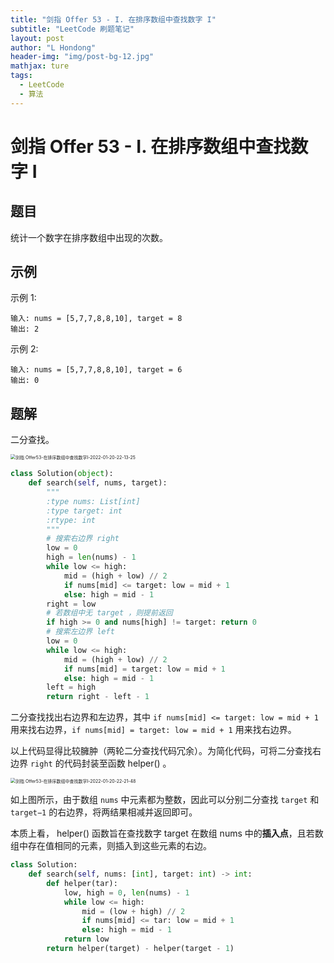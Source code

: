 ```yaml
---
title: "剑指 Offer 53 - I. 在排序数组中查找数字 I"
subtitle: "LeetCode 刷题笔记"
layout: post
author: "L Hondong"
header-img: "img/post-bg-12.jpg"
mathjax: ture
tags:
  - LeetCode
  - 算法
---
```


# 剑指 Offer 53 - I. 在排序数组中查找数字 I

## 题目

统计一个数字在排序数组中出现的次数。

## 示例

示例 1:

```
输入: nums = [5,7,7,8,8,10], target = 8
输出: 2
```

示例 2:

```
输入: nums = [5,7,7,8,8,10], target = 6
输出: 0
```

## 题解

二分查找。

<img src="https://cdn.jsdelivr.net/gh/lhondong/Assets/Images/剑指 Offer53-在排序数组中查找数字I-2022-01-20-22-13-25.png" alt="剑指 Offer53-在排序数组中查找数字I-2022-01-20-22-13-25" style="zoom:50%;" />

```python
class Solution(object):
    def search(self, nums, target):
        """
        :type nums: List[int]
        :type target: int
        :rtype: int
        """
        # 搜索右边界 right
        low = 0
        high = len(nums) - 1
        while low <= high:
            mid = (high + low) // 2
            if nums[mid] <= target: low = mid + 1
            else: high = mid - 1
        right = low
        # 若数组中无 target ，则提前返回
        if high >= 0 and nums[high] != target: return 0
        # 搜索左边界 left
        low = 0
        while low <= high:
            mid = (high + low) // 2
            if nums[mid] = target: low = mid + 1
            else: high = mid - 1
        left = high
        return right - left - 1
```

二分查找找出右边界和左边界，其中 `if nums[mid] <= target: low = mid + 1` 用来找右边界，`if nums[mid] = target: low = mid + 1` 用来找右边界。

以上代码显得比较臃肿（两轮二分查找代码冗余）。为简化代码，可将二分查找右边界 `right` 的代码封装至函数 helper() 。

<img src="https://cdn.jsdelivr.net/gh/lhondong/Assets/Images/剑指 Offer53-在排序数组中查找数字I-2022-01-20-22-21-48.png" alt="剑指 Offer53-在排序数组中查找数字I-2022-01-20-22-21-48" style="zoom:50%;" />

如上图所示，由于数组 `nums` 中元素都为整数，因此可以分别二分查找 `target` 和 `target−1` 的右边界，将两结果相减并返回即可。

本质上看， helper() 函数旨在查找数字 target 在数组 nums 中的**插入点**，且若数组中存在值相同的元素，则插入到这些元素的右边。

```python
class Solution:
    def search(self, nums: [int], target: int) -> int:
        def helper(tar):
            low, high = 0, len(nums) - 1
            while low <= high:
                mid = (low + high) // 2
                if nums[mid] <= tar: low = mid + 1
                else: high = mid - 1
            return low
        return helper(target) - helper(target - 1)
```